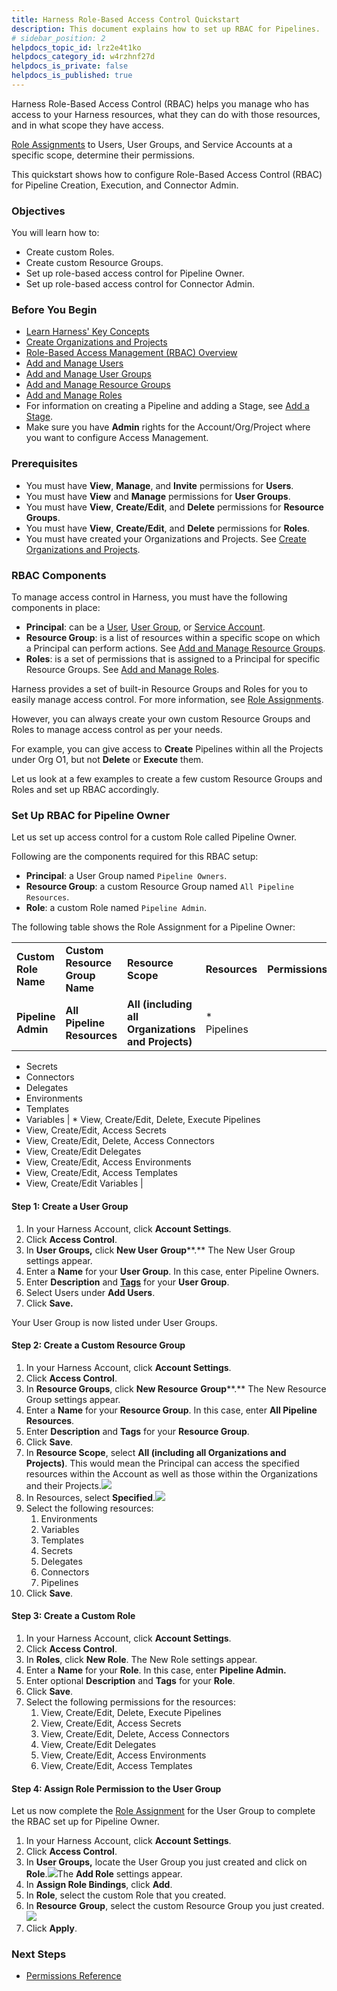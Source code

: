 ```yaml
---
title: Harness Role-Based Access Control Quickstart
description: This document explains how to set up RBAC for Pipelines.
# sidebar_position: 2
helpdocs_topic_id: lrz2e4t1ko
helpdocs_category_id: w4rzhnf27d
helpdocs_is_private: false
helpdocs_is_published: true
---
```


Harness Role-Based Access Control (RBAC) helps you manage who has access to your Harness resources, what they can do with those resources, and in what scope they have access.

[Role Assignments](/article/vz5cq0nfg2-rbac-in-harness#role_assignment) to Users, User Groups, and Service Accounts at a specific scope, determine their permissions.

This quickstart shows how to configure Role-Based Access Control (RBAC) for Pipeline Creation, Execution, and Connector Admin.

### Objectives

You will learn how to:

* Create custom Roles.
* Create custom Resource Groups.
* Set up role-based access control for Pipeline Owner.
* Set up role-based access control for Connector Admin.

### Before You Begin

* [Learn Harness' Key Concepts](https://ngdocs.harness.io/article/hv2758ro4e-learn-harness-key-concepts)
* [Create Organizations and Projects](https://ngdocs.harness.io/article/36fw2u92i4-create-an-organization)
* [Role-Based Access Management (RBAC) Overview](/article/vz5cq0nfg2-rbac-in-harness)
* [Add and Manage Users](/article/hyoe7qcaz6-add-users)
* [Add and Manage User Groups](https://docs.harness.io/article/dfwuvmy33m-add-user-groups)
* [Add and Manage Resource Groups](https://docs.harness.io/article/yp4xj36xro-add-resource-groups)
* [Add and Manage Roles](https://ngdocs.harness.io/article/tsons9mu0v-add-roles)
* For information on creating a Pipeline and adding a Stage, see [Add a Stage](/article/2chyf1acil-add-a-stage#step_1_start_a_pipeline).
* Make sure you have **Admin** rights for the Account/Org/Project where you want to configure Access Management.

### Prerequisites

* You must have **View**, **Manage**, and **Invite** permissions for **Users**.
* You must have **View** and **Manage** permissions for **User Groups**.
* You must have **View**, **Create/Edit**, and **Delete** permissions for **Resource Groups**.
* You must have **View**, **Create/Edit**, and **Delete** permissions for **Roles**.
* You must have created your Organizations and Projects. See [Create Organizations and Projects](/article/36fw2u92i4-create-an-organization).

### RBAC Components

To manage access control in Harness, you must have the following components in place:

* **Principal**: can be a [User](/article/hyoe7qcaz6-add-users), [User Group](/article/dfwuvmy33m-add-user-groups), or [Service Account](/article/e5p4hdq6bd-add-and-manage-service-account).
* **Resource Group**: is a list of resources within a specific scope on which a Principal can perform actions. See [Add and Manage Resource Groups](/article/yp4xj36xro-add-resource-groups).
* **Roles**: is a set of permissions that is assigned to a Principal for specific Resource Groups. See [Add and Manage Roles](https://ngdocs.harness.io/article/tsons9mu0v-add-roles).

Harness provides a set of built-in Resource Groups and Roles for you to easily manage access control. For more information, see [Role Assignments](/article/vz5cq0nfg2-rbac-in-harness#role_assignment).

However, you can always create your own custom Resource Groups and Roles to manage access control as per your needs.

For example, you can give access to **Create** Pipelines within all the Projects under Org O1, but not **Delete** or **Execute** them.

Let us look at a few examples to create a few custom Resource Groups and Roles and set up RBAC accordingly.

### Set Up RBAC for Pipeline Owner

Let us set up access control for a custom Role called Pipeline Owner.

Following are the components required for this RBAC setup:

* **Principal**: a User Group named `Pipeline Owners`.
* **Resource Group**: a custom Resource Group named `All Pipeline Resources`.
* **Role**: a custom Role named `Pipeline Admin`.

The following table shows the Role Assignment for a Pipeline Owner:



|  |  |  |  |  |
| --- | --- | --- | --- | --- |
| **Custom Role Name** | **Custom Resource Group Name** | **Resource Scope** | **Resources** | **Permissions** |
| **Pipeline Admin** | **All Pipeline Resources** | **All (including all Organizations and Projects)** | * Pipelines
* Secrets
* Connectors
* Delegates
* Environments
* Templates
* Variables
 | * View, Create/Edit, Delete, Execute Pipelines
* View, Create/Edit, Access Secrets
* View, Create/Edit, Delete, Access Connectors
* View, Create/Edit Delegates
* View, Create/Edit, Access Environments
* View, Create/Edit, Access Templates
* View, Create/Edit Variables
 |

#### Step 1: Create a User Group

1. In your Harness Account, click **Account Settings**.
2. Click **Access Control**.
3. In **User Groups,** click **New User** **Group****.** The New User Group settings appear.
4. Enter a **Name** for your **User Group**. In this case, enter Pipeline Owners.
5. Enter **Description** and [**Tags**](https://docs.harness.io/article/i8t053o0sq) for your **User Group**.
6. Select Users under **Add Users**.
7. Click **Save.**

Your User Group is now listed under User Groups.

#### Step 2: Create a Custom Resource Group

1. In your Harness Account, click **Account Settings**.
2. Click **Access Control**.
3. In **Resource Groups**, click **New Resource** **Group****.** The New Resource Group settings appear.
4. Enter a **Name** for your **Resource Group**. In this case, enter **All Pipeline Resources**.
5. Enter **Description** and **Tags** for your **Resource Group**.
6. Click **Save**.
7. In **Resource Scope**, select **All (including all Organizations and Projects)**. This would mean the Principal can access the specified resources within the Account as well as those within the Organizations and their Projects.![](https://files.helpdocs.io/kw8ldg1itf/articles/lrz2e4t1ko/1657257327365/screenshot-2022-07-08-at-10-43-37-am.png)
8. In Resources, select **Specified**.![](https://files.helpdocs.io/kw8ldg1itf/articles/lrz2e4t1ko/1657257421564/screenshot-2022-07-08-at-10-45-49-am.png)
9. Select the following resources:
	1. Environments
	2. Variables
	3. Templates
	4. Secrets
	5. Delegates
	6. Connectors
	7. Pipelines
10. Click **Save**.

#### Step 3: Create a Custom Role

1. In your Harness Account, click **Account Settings**.
2. Click **Access Control**.
3. In **Roles**, click **New Role**. The New Role settings appear.
4. Enter a **Name** for your **Role**. In this case, enter **Pipeline Admin.**
5. Enter optional **Description** and **Tags** for your **Role**.
6. Click **Save**.
7. Select the following permissions for the resources:
	1. View, Create/Edit, Delete, Execute Pipelines
	2. View, Create/Edit, Access Secrets
	3. View, Create/Edit, Delete, Access Connectors
	4. View, Create/Edit Delegates
	5. View, Create/Edit, Access Environments
	6. View, Create/Edit, Access Templates

#### Step 4: Assign Role Permission to the User Group

Let us now complete the [Role Assignment](/article/vz5cq0nfg2-rbac-in-harness#role_assignment) for the User Group to complete the RBAC set up for Pipeline Owner.

1. In your Harness Account, click **Account Settings**.
2. Click **Access Control**.
3. In **User Groups,** locate the User Group you just created and click on **Role**.![](https://files.helpdocs.io/kw8ldg1itf/articles/lrz2e4t1ko/1657256417402/screenshot-2022-07-08-at-10-24-02-am.png)The **Add Role** settings appear.
4. In **Assign Role Bindings**, click **Add**.
5. In **Role**, select the custom Role that you created.
6. In **Resource** **Group**, select the custom Resource Group you just created.![](https://files.helpdocs.io/kw8ldg1itf/articles/lrz2e4t1ko/1657257127722/screenshot-2022-07-08-at-10-41-21-am.png)
7. Click **Apply**.

### Next Steps

* [Permissions Reference](/article/yaornnqh0z-permissions-reference)

